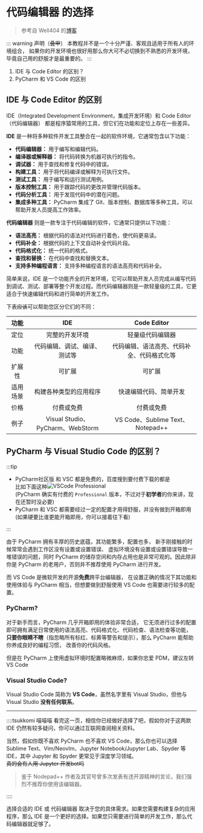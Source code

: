 # 代码编辑器 的选择

> 参考自 Well404 的[博客](http://blog.well404.top/2023/02/28/开发环境配置/)

::: warning 声明（~~叠甲~~）
本教程并不是一个十分严谨、客观且适用于所有人的环境组合，
如果你的开发环境也很好用那么你大可不必切换到不熟悉的开发环境，
毕竟自己用的舒服才是最重要的。
:::

1. IDE 与 Code Editor 的区别？
2. PyCharm 和 VS Code 的区别

## IDE 与 Code Editor 的区别

IDE（Integrated Development Environment，集成开发环境）和 Code Editor（代码编辑器） 都是程序猿常用的工具，但它们在功能和定位上存在一些差异。

**IDE** 是一种将多种软件开发工具整合在一起的软件环境，它通常包含以下功能：

- **代码编辑器：** 用于编写和编辑代码。
- **编译器或解释器：** 将代码转换为机器可执行的指令。
- **调试器：** 用于查找和修复代码中的错误。
- **构建工具：** 用于将代码编译或解释为可执行文件。
- **测试工具：** 用于编写和运行测试用例。
- **版本控制工具：** 用于跟踪代码的更改并管理代码版本。
- **代码分析工具：** 用于发现代码中的潜在问题。
- **集成多种工具：** PyCharm 集成了 Git、版本控制、数据库等多种工具，可以帮助开发人员提高工作效率。

**代码编辑器** 则是一款专注于代码编辑的软件，它通常只提供以下功能：

- **语法高亮：** 根据代码的语法对代码进行着色，使代码更易读。
- **代码补全：** 根据代码的上下文自动补全代码片段。
- **代码格式化：** 统一代码的格式。
- **查找和替换：** 在代码中查找和替换文本。
- **支持多种编程语言：** 支持多种编程语言的语法高亮和代码补全。

简单来说，IDE 是一个功能齐全的开发环境，它可以帮助开发人员完成从编写代码到调试、测试、部署等整个开发过程。而代码编辑器则是一款轻量级的工具，它更适合于快速编辑代码和进行简单的开发工作。

下表~~应该~~可以帮助您区分它们的不同：

|   功能   |               IDE                |                Code Editor                 |
| :------: | :------------------------------: | :----------------------------------------: |
|   定位   |          完整的开发环境          |              轻量级代码编辑器              |
|   功能   |   代码编辑、调试、编译、测试等   | 代码编辑、语法高亮、代码补全、代码格式化等 |
|  扩展性  |              可扩展              |                   可扩展                   |
| 适用场景 |      构建各种类型的应用程序      |           快速编辑代码、简单开发           |
|   价格   |            付费或免费            |                 付费或免费                 |
|   例子   | Visual Studio、PyCharm、WebStorm |      VS Code、Sublime Text、Notepad++      |

## PyCharm 与 Visual Studio Code 的区别？

:::tip

- PyCharm社区版 和 VSC 都是免费的，百度搜到要付费下载的都是<MoreInfo words="假的" width=300px><div style="background: var(--vp-c-bg); border:3px solid var(--vp-custom-block-tip-text); border-radius: 10px">比如下面这种<img src="/images/before/vscode_paid.webp" alt="VSCode Professional" style="vertical-align:top"/></div></MoreInfo>
  (PyCharm 确实有付费的 `Professional` 版本，不过对于**初学者**的你来讲，现在还暂时没必要)
- PyCharm 和 VSC 都需要经过一定的配置才用得舒服，并没有做到开箱即用
  (如果硬要比谁更能开箱即用，你可以接着往下看)

:::

由于 PyCharm 拥有丰厚的历史底蕴，其功能繁多，配置也多，
新手刚接触的时候常常会遇到工作区没有设置或设置错误、
虚拟环境没有设置或设置错误导致一堆错误的问题，同时 PyCharm
的储存空间和内存占用也是非常可观的。因此除非你是 PyCharm
的老用户，否则并不推荐使用 PyCharm 进行开发。

而 VS Code 是微软开发的开源**免费**跨平台编辑器，
在设置正确的情况下其功能和使用体验与 PyCharm
相当，但想要做到舒服使用 VS Code 也需要进行较多的配置。

### PyCharm?

对于新手而言，PyCharm 几乎开箱即用的体验非常合适，
它无须进行过多的配置即可拥有满足日常使用的语法高亮、代码格式化、代码检查、语法检查等功能，
**只要你眼睛不瞎**（指忽略所有标红、标黄等警告和提示），那么 PyCharm 能帮助你养成良好的编程习惯，
改善你的代码风格。

但是在 PyCharm 上使用虚拟环境时配置略微麻烦，如果你忠爱 PDM，建议左转 VS Code

### Visual Studio Code?

Visual Studio Code 简称为 **VS Code**，虽然名字里有 Visual Studio，但他与
Visual Studio **没有任何联系**。

<hr />

::::tsukkomi 喵喵喵
看完这一页，相信你已经做好选择了吧，假如你对于这两款 IDE 仍然有较多疑问，你可以通过互联网查阅相关资料。

当然，假如你既不喜欢 PyCharm 也不喜欢 VS Code，那么你也可以选择
Sublime Text、Vim/NeovIm、Jupyter Notebook/Jupyter Lab、Spyder
等 IDE，其中 Jupyter 和 Spyder 更常见于深度学习领域。  
~~真的会有人用 Jupyter 开发bot吗~~

> 鉴于 Nodepad++ 作者及其官号曾多次发表有违开源精神的言论，我们强烈不推荐你使用该编辑器。

::::

选择合适的 IDE 或 代码编辑器 取决于您的具体需求。如果您需要构建复杂的应用程序，那么 IDE 是一个更好的选择。如果您只需要进行简单的开发工作，那么代码编辑器就足够了。

